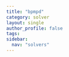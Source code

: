 ```yaml
---
title: "bpmpd"
category: solver
layout: single
author_profile: false
tags: 
sidebar:
  nav: "solvers"
---
```

